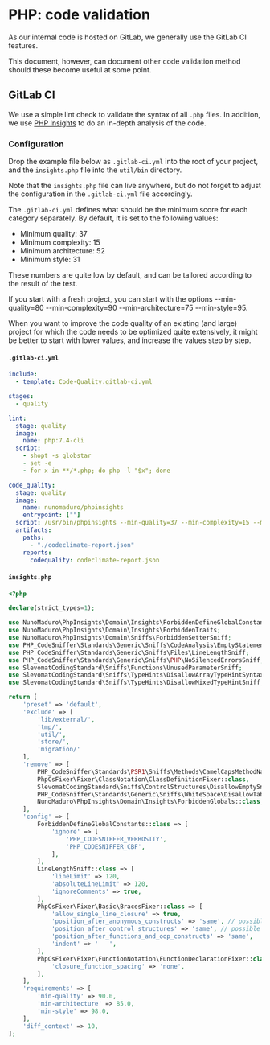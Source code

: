 # PHP: code validation

As our internal code is hosted on GitLab, we generally use the GitLab CI
features.

This document, however, can document other code validation method should these
become useful at some point.

## GitLab CI

We use a simple lint check to validate the syntax of all `.php` files. In
addition, we use [PHP Insights](https://phpinsights.com/) to do an in-depth
analysis of the code.

### Configuration

Drop the example file below as `.gitlab-ci.yml` into the root of your project,
and the `insights.php` file into the `util/bin` directory.

Note that the `insights.php` file can live anywhere, but do not forget to adjust
the configuration in the `.gitlab-ci.yml` file accordingly.

The `.gitlab-ci.yml` defines what should be the minimum score for each category
separately. By default, it is set to the following values:

* Minimum quality: 37
* Minimum complexity: 15
* Minimum architecture: 52
* Minimum style: 31

These numbers are quite low by default, and can be tailored according to the
result of the test.

If you start with a fresh project, you can start with the options
--min-quality=80 --min-complexity=90 --min-architecture=75 --min-style=95.

When you want to improve the code quality of an existing (and large) project for
which the code needs to be optimized quite extensively, it might be better to
start with lower values, and increase the values step by step.

#### `.gitlab-ci.yml`

```yml
include:
  - template: Code-Quality.gitlab-ci.yml

stages:
  - quality

lint:
  stage: quality
  image:
    name: php:7.4-cli
  script:
    - shopt -s globstar
    - set -e
    - for x in **/*.php; do php -l "$x"; done

code_quality:
  stage: quality
  image:
    name: nunomaduro/phpinsights
    entrypoint: [""]
  script: /usr/bin/phpinsights --min-quality=37 --min-complexity=15 --min-architecture=52 --min-style=31 --no-interaction --config-path=util/bin/insights.php --format=codeclimate > codeclimate-report.json
  artifacts:
    paths:
      - "./codeclimate-report.json"
    reports:
      codequality: codeclimate-report.json
```

#### `insights.php`

```php
<?php

declare(strict_types=1);

use NunoMaduro\PhpInsights\Domain\Insights\ForbiddenDefineGlobalConstants;
use NunoMaduro\PhpInsights\Domain\Insights\ForbiddenTraits;
use NunoMaduro\PhpInsights\Domain\Sniffs\ForbiddenSetterSniff;
use PHP_CodeSniffer\Standards\Generic\Sniffs\CodeAnalysis\EmptyStatementSniff;
use PHP_CodeSniffer\Standards\Generic\Sniffs\Files\LineLengthSniff;
use PHP_CodeSniffer\Standards\Generic\Sniffs\PHP\NoSilencedErrorsSniff;
use SlevomatCodingStandard\Sniffs\Functions\UnusedParameterSniff;
use SlevomatCodingStandard\Sniffs\TypeHints\DisallowArrayTypeHintSyntaxSniff;
use SlevomatCodingStandard\Sniffs\TypeHints\DisallowMixedTypeHintSniff;

return [
	'preset' => 'default',
	'exclude' => [
		'lib/external/',
		'tmp/',
		'util/',
		'store/',
		'migration/'
	],
	'remove' => [
		PHP_CodeSniffer\Standards\PSR1\Sniffs\Methods\CamelCapsMethodNameSniff::class,
		PhpCsFixer\Fixer\ClassNotation\ClassDefinitionFixer::class,
		SlevomatCodingStandard\Sniffs\ControlStructures\DisallowEmptySniff::class,
		PHP_CodeSniffer\Standards\Generic\Sniffs\WhiteSpace\DisallowTabIndentSniff::class,
		NunoMaduro\PhpInsights\Domain\Insights\ForbiddenGlobals::class,
	],
	'config' => [
		ForbiddenDefineGlobalConstants::class => [
			'ignore' => [
				'PHP_CODESNIFFER_VERBOSITY',
				'PHP_CODESNIFFER_CBF',
			],
		],
		LineLengthSniff::class => [
			'lineLimit' => 120,
			'absoluteLineLimit' => 120,
			'ignoreComments' => true,
		],
		PhpCsFixer\Fixer\Basic\BracesFixer::class => [
			'allow_single_line_closure' => true,
			'position_after_anonymous_constructs' => 'same', // possible values ['same', 'next']
			'position_after_control_structures' => 'same', // possible values ['same', 'next']
			'position_after_functions_and_oop_constructs' => 'same',
			'indent' => '	',
		],
		PhpCsFixer\Fixer\FunctionNotation\FunctionDeclarationFixer::class => [
			'closure_function_spacing' => 'none',
		],
	],
	'requirements' => [
		'min-quality' => 90.0,
		'min-architecture' => 85.0,
		'min-style' => 98.0,
	],
	'diff_context' => 10,
];
```
